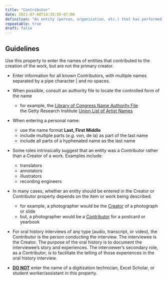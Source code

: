 ```yaml
---
title: "Contributor"
date: 2021-07-08T14:35:55-07:00
definition: "An entity (person, organization, etc.) that has performed an important but secondary role in creating the content of the work, and is not specified in the Creator or Editor elements."
repeatable: true
draft: false
---
```


## Guidelines

Use this property to enter the names of entities that contributed to the creation of the work, but are not the primary creator.

- Enter information for all known Contributors, with multiple names separated by a pipe character | and no spaces.

- When possible, consult an authority file to locate the controlled form of the name
  - for example, the <u>[Library of Congress Name Authority File](https://authorities.loc.gov/)</u> <br /> the Getty Research Institute <u>[Union List of Artist Names](http://www.getty.edu/research/tools/vocabularies/ulan/)</u>

- When entering a personal name:
  - use the name format **Last, First Middle**
  - include multiple parts (*e.g.* von, de la) as part of the last name
  - include all parts of a hyphenated name as the last name

- Some roles intrinsically suggest that an entity was a Contributor rather than a Creator of a work. Examples include:
  - translators
  - annotators
  - illustrators
  - recording engineers

- In many cases, whether an entity should be entered in the Creator or Contributor property depends on the item or work being described.
  - for example, a photographer would be the <u>Creator</u> of a photograph or slide
  - but, a photographer would be a <u>Contributor</u> for a postcard or yearbook

- For oral history interviews of any type (audio, transcript, or video), the Contributor is the person conducting the interview. The interviewee is the Creator. The purpose of the oral history is to document the interviewee’s story and experiences. The interviewer’s secondary role, as a Contributor, is to facilitate the telling of those experiences in the oral history interview.

- <u>**DO NOT**</u> enter the name of a digitization technician, Excel Scholar, or student worker/assistant in this property.
